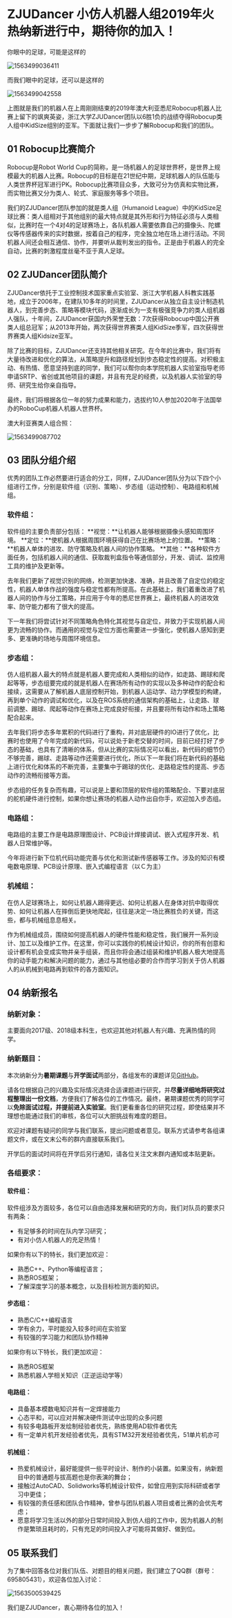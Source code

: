 # ZJUDancer 小仿人机器人组2019年火热纳新进行中，期待你的加入！

你眼中的足球，可能是这样的

![1563499036411](.\assets\1563499036411.png)

而我们眼中的足球，还可以是这样的

![1563499042558](.\assets\1563499042558.png)


上图就是我们的机器人在上周刚刚结束的2019年澳大利亚悉尼Robocup机器人比赛上留下的飒爽英姿，浙江大学ZJUDancer团队以6胜1负的战绩夺得Robocup类人组中KidSize组别的亚军。下面就让我们一步步了解Robocup和我们的团队。

## 01 Robocup比赛简介
Robocup是Robot World Cup的简称，是一场机器人的足球世界杯，是世界上规模最大的机器人比赛。Robocup的目标是在21世纪中期，足球机器人的队伍能与人类世界杯冠军进行PK。Robocup比赛项目众多，大致可分为仿真和实物比赛，而实物比赛又分为类人、轮式、家庭服务等多个项目。  	

我们的ZJUDancer团队参加的就是类人组（Humanoid League）中的KidSize足球比赛：类人组相对于其他组别的最大特点就是其外形和行为特征必须与人类相似，比赛时在一个4对4的足球赛场上，各队机器人需要依靠自己的摄像头、陀螺仪等传感器传来的实时数据，按着自己的程序，完全独立地在场上进行活动。不同机器人间还会相互通信、协作，并要听从裁判发出的指令。正是由于机器人的完全自动，比赛的刺激程度丝毫不亚于真人足球。

## 02 ZJUDancer团队简介
ZJUDancer依托于工业控制技术国家重点实验室、浙江大学机器人科教实践基地，成立于2006年，在建队10多年的时间里，ZJUDancer从独立自主设计制造机器人，到完善步态、策略等模块代码，逐渐成长为一支有极强竞争力的类人组机器人强队，十年间，ZJUDancer获国内外荣誉无数：7次获得Robocup中国公开赛类人组总冠军；从2013年开始，两次获得世界赛类人组KidSize季军，四次获得世界赛类人组Kidsize亚军。

除了比赛的目标，ZJUDancer还支持其他相关研究。在今年的比赛中，我们将有大量待改进和优化的算法，从策略提升和路径规划到步态稳定性的提高。对积极主动、有热情、愿意坚持到底的同学，我们可以帮你向本学院机器人实验室指导老师申请SRTP、省创或其他项目的课题，并且有充足的经费，以及机器人实验室的导师、研究生给你亲自指导。

最终，我们将根据各位一年的努力成果和能力，选拔约10人参加2020年于法国举办的RoboCup机器人机器人世界杯。

澳大利亚赛类人组合照：

![1563499087702](.\assets\1563499087702.png)

## 03 团队分组介绍
优秀的团队工作必然要进行适合的分工，同样，ZJUDancer团队分为以下四个小组进行工作，分别是软件组（识别、策略）、步态组（运动控制）、电路组和机械组。
### 软件组：
软件组的主要负责部分包括：
**视觉：**让机器人能够根据摄像头感知周围环境。
**定位：**使机器人根据周围环境获得自己在比赛场地上的位置。
**策略：**机器人单体的进攻、防守策略及机器人间的协作策略。
**其他：**各种软件方面任务，包括机器人间的通信、获取裁判盒指令等通信部分，开发、调试、监控用工具的维护及更新等。

去年我们更新了视觉识别的网络，检测更加快速、准确，并且改善了自定位的稳定性，机器人单体作战的强度与稳定性都有所提高。在此基础上，我们着重改进了机器人间的协作与分工策略，并应用于今年的悉尼世界赛上，最终机器人的进攻效率、防守能力都有了很大的提高。

下一年我们将尝试针对不同策略角色特化其视觉与自定位，并致力于实现机器人间更为流畅的协作。而通用的视觉与定位方面也需要进一步强化，使机器人感知到更多、更准确的场地与周围环境信息。

### 步态组：
仿人组机器人最大的特点就是机器人要完成和人类相似的动作，如走路、踢球和爬起等等，步态组要完成的就是机器人在赛场所有动作的实现以及多种动作的配合和接续，这需要从了解机器人底层控制开始，到机器人运动学、动力学模型的构建，再到单个动作的调试和优化，以及在ROS系统的通信架构的基础上，让走路、球前调整、踢球、爬起等动作在赛场上完成良好衔接，并且要将所有动作和场上策略配合起来。

去年我们将步态多年累积的代码进行了重构，并对底层硬件的IO进行了优化，比赛时也使用了今年完成的新代码，可以说处于新老交替的时间，目前已经打好了步态的基础，也具有了清晰的体系，但从比赛的实际情况可以看出，新代码的细节仍不够完善，踢球、走路等动作还需要进行优化，所以下一年我们将在新代码的基础上进行优化和体系的不断完善，主要集中于踢球的优化、走路稳定性的提高、步态动作的流畅衔接等方面。

步态组的任务复杂而有趣，可以说是上要和顶层的软件组的策略配合、下要对底层的舵机硬件进行控制，如果你想让赛场的机器人动作出自你手，欢迎加入步态组。

### 电路组：
电路组的主要工作是电路原理图设计、PCB设计焊接调试、嵌入式程序开发、机器人日常维护等。

今年将进行新下位机代码功能完善与优化和测试新传感器等工作。涉及的知识有模电数电原理、PCB设计原理、嵌入式编程语言（以Ｃ为主）

### 机械组：
在仿人足球赛场上，如何让机器人踢得更远、如何让机器人在身体对抗中取得优势、如何让机器人在摔倒后更快地爬起，往往是决定一场比赛胜负的关键，而这些，都与机械组息息相关。

作为机械组成员，围绕如何提高机器人的硬件性能和稳定性，我们展开一系列设计、加工以及维护工作。在这里，你可以实践你的机械设计知识，你的所有创意和设计都有机会变成实物并亲手组装，而且你将会通过组装和维护机器人极大地提高你的动手能力和解决问题的能力，通过与其他组必要的合作而学习到关于仿人机器人的从机械到电路再到软件的各方面知识。

## 04 纳新报名

### 纳新对象：

主要面向2017级、2018级本科生，也欢迎其他对机器人有兴趣、充满热情的同学。

### 纳新题目：

本次纳新分为**暑期课题**与**开学面试**两部分，各组发布的课题详见[GitHub](https://www.github.com/ZJUDancer/Joinus-2019)。

请各位根据自己的兴趣及实际情况选择合适课题进行研究，并**尽量详细地将研究过程整理出一份文档**，方便我们了解各位的工作情况。最终，暑期课题优秀的同学可以**免除面试过程，并提前进入实验室**。我们更看重各位的研究过程，即使结果并不理想也能通过我们的审核，各位可以大胆挑战有难度的题目。

欢迎对课题有疑问的同学与我们联系，提出问题或者意见。联系方式请参考各组课题文件，或在文末公布的群内直接联系我们。

开学后的面试时间将在开学后另行通知，请各位关注文末群内通知或本贴更新。

### 各组要求：

#### 软件组：
软件组涉及方面较多，各位可以自由选择发展和研究的方向，我们对队员的要求只有两条：

- 有足够多的时间在队内学习研究；
- 有对小仿人机器人的充足热情！

如果你有以下的特长，我们更加欢迎：

- 熟悉C++、Python等编程语言；
- 熟悉ROS框架；
- 了解深度学习的基本概念，以及目标检测方面的知识。

#### 步态组：

- 熟悉C/C++编程语言
- 学有余力，平时能投入较多时间在实验室
- 有较强的学习能力和团队协作精神

如果你有以下特长，我们更加欢迎：

- 熟悉ROS框架
- 熟悉机器人学相关知识（正逆运动学等）

#### 电路组：

- 具备基本模数电知识并有一定焊接能力
- 心态平和，可以应对并解决硬件测试中出现的众多问题
- 有较多电路板开发绘制经验者优先，熟练使用AD软件者优先
- 有一定单片机开发经验者优先，具有STM32开发经验者优先，51单片机亦可

#### 机械组：

- 热爱机械设计，最好能提供一些平时设计、制作的小装置。如果没有，纳新题目中的普通题与拔高题也是你表演的舞台；
- 接触过AutoCAD、Solidworks等机械设计软件，如曾应用到实际科研或者学习中更佳；
- 有较强的责任感和团队合作精神，曾参与团队机器人项目或者比赛的会优先考虑；
- 愿意将学习生活以外的部分日常时间投入到仿人组的工作中，因为机器人的制作是繁琐且耗时的，只有充足的时间投入才可能将其做好、做到位。

## 05 联系我们

为了集中回答各位对我们队伍、对题目的相关问题，我们建立了QQ群（群号：695805431），欢迎各位加入讨论：

![1563500539425](.\assets\1563500539425.png)

我们是ZJUDancer，衷心期待各位的加入！